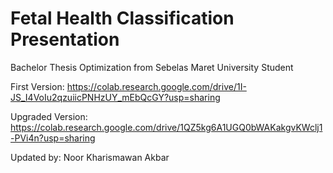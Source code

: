 # Fetal Health Classification Presentation

Bachelor Thesis Optimization from Sebelas Maret University Student

First Version: https://colab.research.google.com/drive/1I-JS_I4VoIu2qzuiicPNHzUY_mEbQcGY?usp=sharing

Upgraded Version: https://colab.research.google.com/drive/1QZ5kg6A1UGQ0bWAKakgvKWclj1-PVi4n?usp=sharing

Updated by: Noor Kharismawan Akbar
